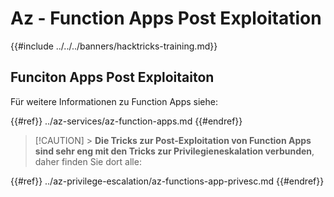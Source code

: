 # Az - Function Apps Post Exploitation

{{#include ../../../banners/hacktricks-training.md}}

## Funciton Apps Post Exploitaiton

Für weitere Informationen zu Function Apps siehe:

{{#ref}}
../az-services/az-function-apps.md
{{#endref}}

> [!CAUTION] > **Die Tricks zur Post-Exploitation von Function Apps sind sehr eng mit den Tricks zur Privilegieneskalation verbunden**, daher finden Sie dort alle:

{{#ref}}
../az-privilege-escalation/az-functions-app-privesc.md
{{#endref}}
